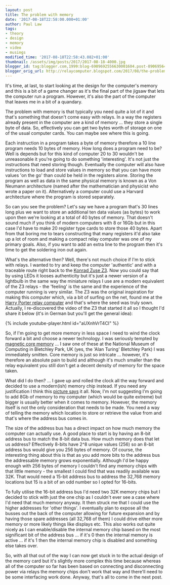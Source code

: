 ```yaml
---
layout: post
title: The problem with memory
date: '2017-08-18T22:58:00.000+01:00'
author: Paul Law
tags:
- theory
- design
- memory
- video
- musings
modified_time: '2017-08-18T22:58:43.082+01:00'
thumbnail: /assets/img/posts/2017/2017-08-18-4000.jpg
blogger_id: tag:blogger.com,1999:blog-6989692556630001604.post-8906956484545056611
blogger_orig_url: http://relaycomputer.blogspot.com/2017/08/the-problem-with-memory.html
---
```


It's time, at last, to start looking at the design for the computer's memory 
and this is a bit of a game changer as it's the final part of the jigsaw that 
lets the computer run a program. However, it's also the part of the computer 
that leaves me in a bit of a quandary.

The problem with memory is 
that typically you need quite a lot of it and that's something that doesn't 
come easy with relays. In a way the registers already present in the computer 
are a kind of memory ... they store a single byte of data. So, effectively you 
can get two bytes worth of storage on one of the usual computer cards. You can 
maybe see where this is going.

Each instruction in a program takes 
a byte of memory therefore a 10 line program needs 10 bytes of memory. How 
long does a program need to be? Well is depends but for this kind of computer 
20 to 30 wouldn't be unreasonable it you're going to do something 
'interesting'. It's not just the instructions that need storing though. 
Eventually the computer will also have instructions to load and store values 
in memory so that you can have more values 'on the go' than could be held in 
the registers alone. Storing the program as well as data in the same physical 
memory is known as a Von Neumann architecture (named after the mathematician 
and physicist who wrote a paper on it). Alternatively a computer could use a 
Harvard architecture where the program is stored separately.

So can 
you see the problem? Let's say we have a program that's 30 lines long plus we 
want to store an additional ten data values (as bytes) to work upon then we're 
looking at a total of 40 bytes of memory. That doesn't sound much if you think 
of modern computers with 8 or 16Gb but in this case I'd have to make 20 
register type cards to store those 40 bytes. Apart from that boring me to 
tears constructing that many registers it'd also take up a lot of room and 
making a compact relay computer was one of my primary goals. Also, if you want 
to add an extra line to the program then it's time to get the soldering iron 
out again.

What's the alternative then? Well, there's not much 
choice if I'm to stick with relays. I wanted to try and keep the computer 
'authentic' and with a traceable route right back to the 
[Konrad Zuse Z3](https://en.wikipedia.org/wiki/Z3_(computer)). 
Now you could say that by using LEDs it looses authenticity but it's 
just a newer version of a lightbulb in the same way the miniature relays I use 
are a modern equivalent of the Z3 relays - the 'feeling' is the same and the 
experience of the computer running is very similar. The Z3 was the original 
inspiration for making this computer which, via a bit of surfing on the net, 
found me at the [Harry Porter relay computer](http://web.cecs.pdx.edu/~harry/Relay/) and that's where the seed was 
truly sown. Actually, I re-discovered the video of the Z3 that started it all 
so I thought I'd share it below (it's in German but you'll get the general 
idea):

{% include youtube-player.html id="aUXnhVrT4CI" %}

So, if I'm going to get more memory in less space I 
need to wind the clock forward a bit and choose a newer technology. I was 
seriously tempted by [magnetic core memory](https://en.wikipedia.org/wiki/Magnetic-core_memory) ... I saw one of these at the 
National Museum of Computing in Bletchley Park, UK (yes, the 'Alan Turing' 
Bletchley Park) I was immediately smitten. Core memory is just so intricate 
... however, it's therefore an absolute pain to build and although it's much 
smaller than the relay equivalent you still don't get a decent density of 
memory for the space taken.

What did I do then? ... I gave up and 
rolled the clock all the way forward and decided to use a modern(ish) memory 
chip instead. If you need any justification I think this [picture says](https://en.wikipedia.org/wiki/Magnetic-core_memory#/media/File:8_bytes_vs._8Gbytes.jpg) 
it all. Now, I'm not suggesting I'm going to 
add 8Gb of memory to my computer (which would be quite extreme) but bigger is 
usually better when it comes to memory. However, the memory itself is not the 
only consideration that needs to be made. You need a way of telling the memory 
which location to store or retrieve the value from and that's where the 
address bus comes in.

The size of the address bus has a direct 
impact on how much memory the computer can actually use. A good place to start 
is by having an 8-bit address bus to match the 8-bit data bus. How much memory 
does that let us address? Effectively 8-bits have 2^8 unique values (256) so 
an 8-bit address bus would give you 256 bytes of memory. Of course, the 
interesting thing about this is that as you add more bits to the address bus 
the addressable memory grows exponentially. Although I'd be happy enough with 
256 bytes of memory I couldn't find any memory chips with that little memory - 
the smallest I could find that was readily available was 32K. That would need 
a 15-bit address bus to address the 32,768 memory locations but 15 is a bit of 
an odd number so I opted for 16-bits.

To fully utilise the 16-bit 
address bus I'd need two 32K memory chips but I decided to stick with just the 
one chip as I couldn't ever see a case where I'd need that much memory anyway. 
It then struck me that I could use the higher addresses for 'other things'. I 
eventually plan to expose all the busses out the back of the computer allowing 
for future expansion and by having those spare addresses (all 32,768 of them) 
I could drive either more memory or more likely things like displays etc. This 
also works out quite nicely as I can enable/disable the internal memory chip 
based on the most significant bit of the address bus ... if it's 0 then the 
internal memory is active ... if it's 1 then the internal memory chip is 
disabled and something else takes over.

So, with all that out of 
the way I can now get stuck in to the actual design of the memory card but 
it's slightly more complex this time because whereas all of the computer so 
far has been based on connecting and disconnecting power via relays the memory 
chips don't work that way and there'll need to be some interfacing work done. 
Anyway, that's all to come in the next post. 